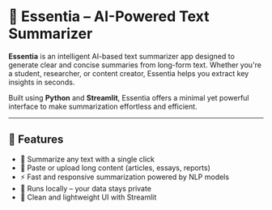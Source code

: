 # 🧠 Essentia – AI-Powered Text Summarizer

**Essentia** is an intelligent AI-based text summarizer app designed to generate clear and concise summaries from long-form text. Whether you're a student, researcher, or content creator, Essentia helps you extract key insights in seconds.

Built using **Python** and **Streamlit**, Essentia offers a minimal yet powerful interface to make summarization effortless and efficient.

---

## 🚀 Features

- 📝 Summarize any text with a single click
- 📄 Paste or upload long content (articles, essays, reports)
- ⚡ Fast and responsive summarization powered by NLP models
- 🔐 Runs locally – your data stays private
- 🎯 Clean and lightweight UI with Streamlit

